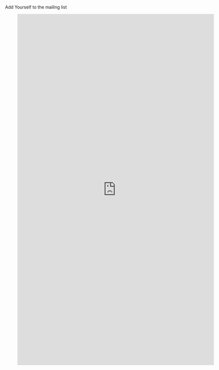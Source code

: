 <p>Add Yourself to the mailing list <br> </p>


<figure class="video_container">
<iframe src="https://docs.google.com/forms/d/e/1FAIpQLSfegNEOmEfDGm7fsEEmtmLQe2NrDlDOOjD1WGpNKxIqMBzNPg/viewform?embedded=true" width="640" height="1142" frameborder="0" marginheight="0" marginwidth="0">Loading...</iframe>
</figure>

